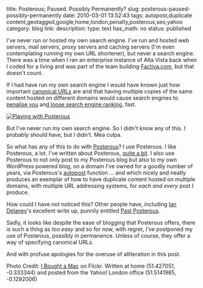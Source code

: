 title: Posterous; Paused. Possibly Permanently?
slug: posterous-paused-possibly-permanently
date: 2010-03-01 13:52:43
tags: autopost,duplicate content,geotagged,google,home,london,penalty,posterous,seo,yahoo
category: blog
link: 
description: 
type: text
has_math: no
status: published

I've never run or hosted my own search engine. I've run and hosted web servers, mail servers, proxy servers and caching servers (I'm even contemplating running my own URL shortener), but never a search engine. There was a time when I ran an enterprise instance of Alta Vista back when I coded for a living and was part of the team building [Factiva.com](https://factiva.com "https://factiva.com"), but that doesn't count.

If I had have run my own search engine I would have known just how important [canonical URLs](https://www.google.com/support/webmasters/bin/answer.py?answer=139066 "https://www.google.com/support/webmasters/bin/answer.py?answer=139066") are and that having multiple copies of the same content hosted on different domains would cause search engines to [penalise you](https://www.google.com/support/webmasters/bin/answer.py?hl=en&answer=66359 "https://www.google.com/support/webmasters/bin/answer.py?hl=en&answer=66359") an[d loose search engine ranking](https://www.searchenginejournal.com/duplicate-content-penalty-how-to-lose-google-ranking-fast/1886/ "https://www.searchenginejournal.com/duplicate-content-penalty-how-to-lose-google-ranking-fast/1886/"), fast.

<!-- TEASER_END -->

[![Playing with Posterous](https://farm4.static.flickr.com/3167/3008771832_f92d061df1_d.jpg)](https://www.flickr.com/photos/iboughtamac/3008771832/ "Playing with Posterous")

But I've never run my own search engine. So I didn't know any of this. I probably should have, but I didn't. Mea culpa.

So what has any of this to do with [Posterous](https://posterous.com/ "https://posterous.com/")? I use Posterous. I like Posterous, a lot. I've written about Posterous, [quite a bit](/tags/posterous/ "/tags/posterous/"). I also use Posterous to not only post to my Posterous blog but also to my own WordPress powered blog, on a domain I've owned for a goodly number of years, via Posterous's [autopost](https://posterous.com/help/autopost "https://posterous.com/help/autopost") function ... and which nicely and neatly produces an exemplar of how to have duplicate content hosted on multiple domains, with multiple URL addressing systems, for *each and every* post I produce.

How could I have not noticed this? Other people have, including [Ian Delaney](https://twitter.com/iandelaney "https://twitter.com/iandelaney")'s excellent write up, punnily entitled [Past Posterous](https://twopointouch.com/blogs/past-posterous/ "https://twopointouch.com/blogs/past-posterous/").

Sadly, it looks like despite the ease of blogging that Posterous offers, there is such a thing as *too easy* and so for now, with regret, I've postponed my use of Posterous, possibly in permanence. Unless of course, they offer a way of specifying canonical URLs.

And with profuse apologies for the overuse of alliteration in this post.

Photo Credit: [I Bought a Mac](https://www.flickr.com/photos/iboughtamac/3008771832/ "https://www.flickr.com/photos/iboughtamac/3008771832/") on Flickr.
Written at home (51.427051, -0.333344) and posted from the Yahoo! London office (51.5141985, -0.1292006)



